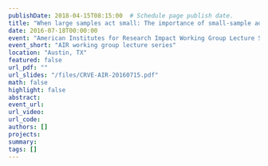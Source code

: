 ```yaml
---
publishDate: 2018-04-15T08:15:00  # Schedule page publish date.
title: "When large samples act small: The importance of small-sample adjustments for cluster-robust inference in impact evaluations"
date: 2016-07-18T00:00:00
event: "American Institutes for Research Impact Working Group Lecture Series"
event_short: "AIR working group lecture series"
location: "Austin, TX"
featured: false
url_pdf: ""
url_slides: "/files/CRVE-AIR-20160715.pdf"
math: false
highlight: false
abstract: 
event_url: 
url_video: 
url_code: 
authors: []
projects: 
summary: 
tags: []
---
```

